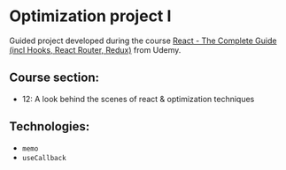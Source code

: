 # Optimization project I

Guided project developed during the course [React - The Complete Guide (incl Hooks, React Router, Redux)](https://www.udemy.com/course/react-the-complete-guide-incl-redux/) from Udemy.

## Course section:

- 12: A look behind the scenes of react & optimization techniques

## Technologies:

- `memo`
- `useCallback`
